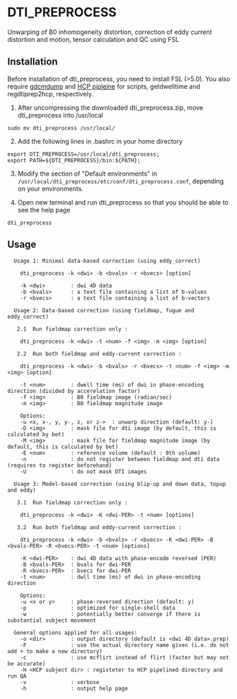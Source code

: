 # DTI_PREPROCESS
Unwarping of B0 inhomogeneity distortion, correction of eddy current distortion and motion, tensor calculation and QC using FSL

## Installation

Before installation of dti_preprocess, you need to install FSL (>5.0). You also require [gdcmdump](http://gdcm.sourceforge.net/html/gdcmdump.html) and [HCP pipleine](https://github.com/Washington-University/Pipelines) for scripts, getdwelltime and regdtiprep2hcp, respectively.

1. After uncompressing the downloaded dti_preprocess.zip, move dti_preprocess into /usr/local 

  ```
  sudo mv dti_preprocess /usr/local/
  ```

2. Add the following lines in .bashrc in your home directory

  ```
  export DTI_PREPROCESS=/usr/local/dti_preprocess;
  export PATH=${DTI_PREPROCESS}/bin:${PATH};
  ```

3. Modify the section of "Default environments" in `/usr/local/dti_preprocess/etc/conf/dti_preprocess.conf`, depending on your environments. 

4. Open new terminal and run dti_preprocess so that you should be able to see the help page

  ```
  dti_preprocess
  ```

## Usage
```
  Usage 1: Minimal data-based correction (using eddy_correct)

    dti_preprocess -k <dwi> -b <bvals> -r <bvecs> [option]

    -k <dwi>        : dwi 4D data
    -b <bvals>      : a text file containing a list of b-values
    -r <bvecs>      : a text file containing a list of b-vectors
          
  Usage 2: Data-based correction (using fieldmap, fugue and eddy_correct)

   2.1  Run fieldmap correction only :

    dti_preprocess -k <dwi> -t <num> -f <img> -m <img> [option]

   2.2  Run both fieldmap and eddy-current correction :

    dti_preprocess -k <dwi> -b <bvals> -r <bvecs> -t <num> -f <img> -m <img> [option]

    -t <num>        : dwell time (ms) of dwi in phase-encoding direction (divided by accerelation factor)
    -f <img>        : B0 fieldmap image (radian/sec)
    -m <img>        : B0 fieldmap magnitude image

    Options: 
    -u <x, x-, y, y-, z, or z->  : unwarp direction (default: y-)
    -D <img>        : mask file for dti image (by default, this is calculated by bet)
    -M <img>        : mask file for fieldmap magnitude image (by default, this is calculated by bet)
    -E <num>        : reference volume (default : 0th volume)
    -n              : do not register between fieldmap and dti data (requires to register beforehand)
    -U              : do not mask DTI images

  Usage 3: Model-based correction (using blip-up and down data, topup and eddy)
   
   3.1  Run fieldmap correction only :

    dti_preprocess -k <dwi> -K <dwi-PER> -t <num> [options]

   3.2  Run both fieldmap and eddy-current correction :

    dti_preprocess -k <dwi> -b <bvals> -r <bvecs> -K <dwi-PER> -B <bvals-PER> -R <bvecs-PER> -t <num> [options]

    -K <dwi-PER>    : dwi 4D data with phase-encode reversed (PER)
    -B <bvals-PER>  : bvals for dwi-PER
    -R <bvecs-PER>  : bvecs for dwi-PER
    -t <num>        : dwll time (ms) of dwi in phase-encoding direction
   
    Options:
    -u <x or y>     : phase-reversed direction (default: y)
    -p              : optimized for single-shell data
    -w              : potentially better converge if there is substantial subject movement

  General options applied for all usages:
    -o <dir>        : output directory (default is <dwi 4D data>.prep)
    -F              : use the actual directory name given (i.e. do not add + to make a new directory)
    -c              : use mcflirt instead of flirt (faster but may not be accurate)
    -H <HCP subject dir> : registeter to HCP pipelined directory and run QA
    -v              : verbose
    -h              : output help page
```

